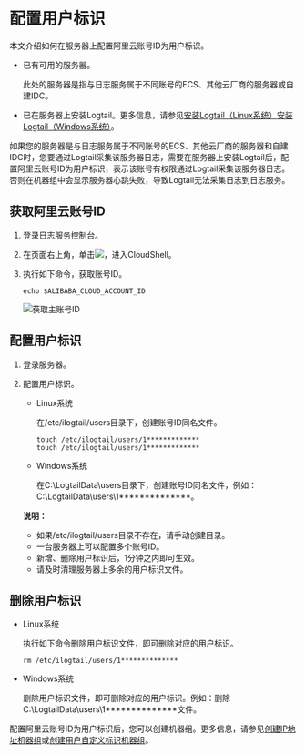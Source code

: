 # 配置用户标识

本文介绍如何在服务器上配置阿里云账号ID为用户标识。

-   已有可用的服务器。

    此处的服务器是指与日志服务属于不同账号的ECS、其他云厂商的服务器或自建IDC。

-   已在服务器上安装Logtail。更多信息，请参见[安装Logtail（Linux系统）](/cn.zh-CN/数据采集/Logtail采集/安装/安装Logtail（Linux系统）.md)[安装Logtail（Windows系统）](t13057.md)。

如果您的服务器是与日志服务属于不同账号的ECS、其他云厂商的服务器和自建IDC时，您要通过Logtail采集该服务器日志，需要在服务器上安装Logtail后，配置阿里云账号ID为用户标识，表示该账号有权限通过Logtail采集该服务器日志。否则在机器组中会显示服务器心跳失败，导致Logtail无法采集日志到日志服务。

## 获取阿里云账号ID

1.  登录[日志服务控制台](https://sls.console.aliyun.com)。

2.  在页面右上角，单击![](https://static-aliyun-doc.oss-accelerate.aliyuncs.com/assets/img/zh-CN/7030559951/p41507.png)，进入CloudShell。

3.  执行如下命令，获取账号ID。

    ```
    echo $ALIBABA_CLOUD_ACCOUNT_ID
    ```

    ![获取主账号ID](https://static-aliyun-doc.oss-accelerate.aliyuncs.com/assets/img/zh-CN/7030559951/p5286.png)


## 配置用户标识

1.  登录服务器。

2.  配置用户标识。

    -   Linux系统

        在/etc/ilogtail/users目录下，创建账号ID同名文件。

        ```
        touch /etc/ilogtail/users/1*************
        touch /etc/ilogtail/users/1*************
        ```

    -   Windows系统

        在C:\\LogtailData\\users目录下，创建账号ID同名文件，例如：C:\\LogtailData\\users\\1\*\*\*\*\*\*\*\*\*\*\*\*\*\*。

    **说明：**

    -   如果/etc/ilogtail/users目录不存在，请手动创建目录。
    -   一台服务器上可以配置多个账号ID。
    -   新增、删除用户标识后，1分钟之内即可生效。
    -   请及时清理服务器上多余的用户标识文件。

## 删除用户标识

-   Linux系统

    执行如下命令删除用户标识文件，即可删除对应的用户标识。

    ```
    rm /etc/ilogtail/users/1**************
    ```

-   Windows系统

    删除用户标识文件，即可删除对应的用户标识。例如：删除C:\\LogtailData\\users\\1\*\*\*\*\*\*\*\*\*\*\*\*\*\*文件。


配置阿里云账号ID为用户标识后，您可以创建机器组。更多信息，请参见[创建IP地址机器组](/cn.zh-CN/数据采集/Logtail采集/机器组/创建IP地址机器组.md)或[创建用户自定义标识机器组](/cn.zh-CN/数据采集/Logtail采集/机器组/创建用户自定义标识机器组.md)。

